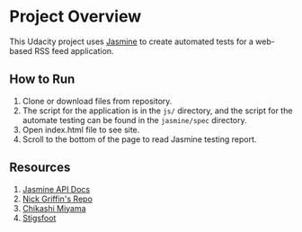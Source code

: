 # Project Overview

This Udacity project uses [Jasmine](http://jasmine.github.io/) to create automated tests for a web-based RSS feed application.


## How to Run

1. Clone or download files from repository.
2. The script for the application is in the `js/` directory, and the script for the automate testing can be found in the `jasmine/spec` directory.
3. Open index.html file to see site.
4. Scroll to the bottom of the page to read Jasmine testing report.


## Resources
1. [Jasmine API Docs](https://jasmine.github.io/api/edge/global)
2. [Nick Griffin's Repo](https://github.com/nickgriffin1/Udacity-Project-6-Feedreader)
3. [Chikashi Miyama](https://github.com/chikashimiyama/udacity-feedreader)
4. [Stigsfoot](https://github.com/stigsfoot/frontend-nanodegree-feedreader)
